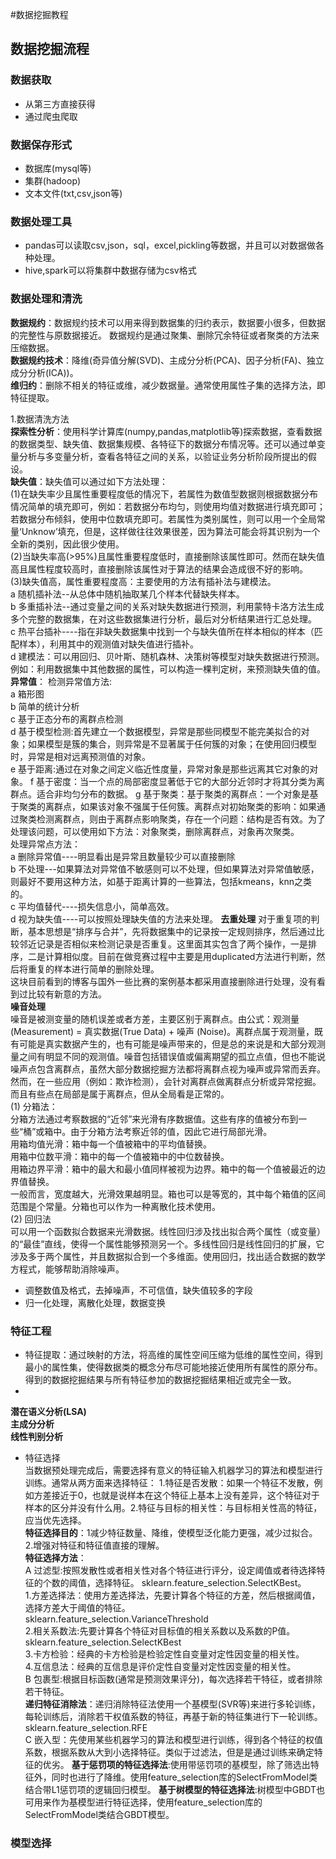 #数据挖掘教程
## 数据挖掘流程
### 数据获取
- 从第三方直接获得  
- 通过爬虫爬取  
### 数据保存形式  
- 数据库(mysql等)
- 集群(hadoop)
- 文本文件(txt,csv,json等)  
### 数据处理工具  
- pandas可以读取csv,json，sql，excel,pickling等数据，并且可以对数据做各种处理。
- hive,spark可以将集群中数据存储为csv格式
### 数据处理和清洗
**数据规约**：数据规约技术可以用来得到数据集的归约表示，数据要小很多，但数据的完整性与原数据接近。 数据规约是通过聚集、删除冗余特征或者聚类的方法来压缩数据。   
**数据规约技术**：降维(奇异值分解(SVD)、主成分分析(PCA)、因子分析(FA)、独立成分分析(ICA))。  
**维归约**：删除不相关的特征或维，减少数据量。通常使用属性子集的选择方法，即特征提取。
   
1.数据清洗方法  
**探索性分析**：使用科学计算库(numpy,pandas,matplotlib等)探索数据，查看数据的数据类型、缺失值、数据集规模、各特征下的数据分布情况等。还可以通过单变量分析与多变量分析，查看各特征之间的关系，以验证业务分析阶段所提出的假设。  
**缺失值**：缺失值可以通过如下方法处理：  
(1)在缺失率少且属性重要程度低的情况下，若属性为数值型数据则根据数据分布情况简单的填充即可，例如：若数据分布均匀，则使用均值对数据进行填充即可；若数据分布倾斜，使用中位数填充即可。若属性为类别属性，则可以用一个全局常量‘Unknow’填充，但是，这样做往往效果很差，因为算法可能会将其识别为一个全新的类别，因此很少使用。  
(2)当缺失率高(>95%)且属性重要程度低时，直接删除该属性即可。然而在缺失值高且属性程度较高时，直接删除该属性对于算法的结果会造成很不好的影响。  
(3)缺失值高，属性重要程度高：主要使用的方法有插补法与建模法。  
a 随机插补法--从总体中随机抽取某几个样本代替缺失样本。  
b 多重插补法--通过变量之间的关系对缺失数据进行预测，利用蒙特卡洛方法生成多个完整的数据集，在对这些数据集进行分析，最后对分析结果进行汇总处理。  
c 热平台插补----指在非缺失数据集中找到一个与缺失值所在样本相似的样本（匹配样本），利用其中的观测值对缺失值进行插补。  
d 建模法：可以用回归、贝叶斯、随机森林、决策树等模型对缺失数据进行预测。例如：利用数据集中其他数据的属性，可以构造一棵判定树，来预测缺失值的值。  
**异常值**：
检测异常值方法:  
a 箱形图  
b 简单的统计分析  
c 基于正态分布的离群点检测  
d 基于模型检测:首先建立一个数据模型，异常是那些同模型不能完美拟合的对象；如果模型是簇的集合，则异常是不显著属于任何簇的对象；在使用回归模型时，异常是相对远离预测值的对象。  
e 基于距离:通过在对象之间定义临近性度量，异常对象是那些远离其它对象的对象。
f 基于密度：当一个点的局部密度显著低于它的大部分近邻时才将其分类为离群点。适合非均匀分布的数据。
g 基于聚类：基于聚类的离群点：一个对象是基于聚类的离群点，如果该对象不强属于任何簇。离群点对初始聚类的影响：如果通过聚类检测离群点，则由于离群点影响聚类，存在一个问题：结构是否有效。为了处理该问题，可以使用如下方法：对象聚类，删除离群点，对象再次聚类。  
处理异常点方法：  
a 删除异常值----明显看出是异常且数量较少可以直接删除  
b 不处理---如果算法对异常值不敏感则可以不处理，但如果算法对异常值敏感，则最好不要用这种方法，如基于距离计算的一些算法，包括kmeans，knn之类的。  
c 平均值替代----损失信息小，简单高效。  
d 视为缺失值----可以按照处理缺失值的方法来处理。
**去重处理**
 对于重复项的判断，基本思想是“排序与合并”，先将数据集中的记录按一定规则排序，然后通过比较邻近记录是否相似来检测记录是否重复。这里面其实包含了两个操作，一是排序，二是计算相似度。目前在做竞赛过程中主要是用duplicated方法进行判断，然后将重复的样本进行简单的删除处理。  
这块目前看到的博客与国外一些比赛的案例基本都采用直接删除进行处理，没有看到过比较有新意的方法。  
**噪音处理**  
噪音是被测变量的随机误差或者方差，主要区别于离群点。由公式：观测量(Measurement) = 真实数据(True Data) + 噪声 (Noise)。离群点属于观测量，既有可能是真实数据产生的，也有可能是噪声带来的，但是总的来说是和大部分观测量之间有明显不同的观测值。噪音包括错误值或偏离期望的孤立点值，但也不能说噪声点包含离群点，虽然大部分数据挖掘方法都将离群点视为噪声或异常而丢弃。然而，在一些应用（例如：欺诈检测），会针对离群点做离群点分析或异常挖掘。而且有些点在局部是属于离群点，但从全局看是正常的。  
(1) 分箱法：  
分箱方法通过考察数据的“近邻”来光滑有序数据值。这些有序的值被分布到一些“桶”或箱中。由于分箱方法考察近邻的值，因此它进行局部光滑。  
用箱均值光滑：箱中每一个值被箱中的平均值替换。  
用箱中位数平滑：箱中的每一个值被箱中的中位数替换。  
用箱边界平滑：箱中的最大和最小值同样被视为边界。箱中的每一个值被最近的边界值替换。  
一般而言，宽度越大，光滑效果越明显。箱也可以是等宽的，其中每个箱值的区间范围是个常量。分箱也可以作为一种离散化技术使用。  
(2) 回归法  
可以用一个函数拟合数据来光滑数据。线性回归涉及找出拟合两个属性（或变量）的“最佳”直线，使得一个属性能够预测另一个。多线性回归是线性回归的扩展，它涉及多于两个属性，并且数据拟合到一个多维面。使用回归，找出适合数据的数学方程式，能够帮助消除噪声。  

- 调整数值及格式，去掉噪声，不可信值，缺失值较多的字段
- 归一化处理，离散化处理，数据变换
### 特征工程
- 特征提取：通过映射的方法，将高维的属性空间压缩为低维的属性空间，得到最小的属性集，使得数据类的概念分布尽可能地接近使用所有属性的原分布。得到的数据挖掘结果与所有特征参加的数据挖掘结果相近或完全一致。  
-   
**潜在语义分析(LSA)**  
**主成分分析**    
**线性判别分析**
- 特征选择  
 当数据预处理完成后，需要选择有意义的特征输入机器学习的算法和模型进行训练。通常从两方面来选择特征： 1.特征是否发散：如果一个特征不发散，例如方差接近于0，也就是说样本在这个特征上基本上没有差异，这个特征对于样本的区分并没有什么用。2.特征与目标的相关性：与目标相关性高的特征，应当优先选择。  
**特征选择目的**：1减少特征数量、降维，使模型泛化能力更强，减少过拟合。2.增强对特征和特征值直接的理解。   
**特征选择方法**：  
A 过滤型:按照发散性或者相关性对各个特征进行评分，设定阈值或者待选择特征的个数的阈值，选择特征。
sklearn.feature_selection.SelectKBest。  
1.方差选择法：使用方差选择法，先要计算各个特征的方差，然后根据阈值，选择方差大于阈值的特征。  
sklearn.feature_selection.VarianceThreshold   
2.相关系数法:先要计算各个特征对目标值的相关系数以及系数的P值。  
sklearn.feature_selection.SelectKBest  
3.卡方检验：经典的卡方检验是检验定性自变量对定性因变量的相关性。  
4.互信息法：经典的互信息是评价定性自变量对定性因变量的相关性。  
B 包裹型:根据目标函数(通常是预测效果评分)，每次选择若干特征，或者排除若干特征。  
**递归特征消除法**：递归消除特征法使用一个基模型(SVR等)来进行多轮训练，每轮训练后，消除若干权值系数的特征，再基于新的特征集进行下一轮训练。  
sklearn.feature_selection.RFE  
C 嵌入型：先使用某些机器学习的算法和模型进行训练，得到各个特征的权值系数，根据系数从大到小选择特征。类似于过滤法，但是是通过训练来确定特征的优劣。
**基于惩罚项的特征选择法**:使用带惩罚项的基模型，除了筛选出特征外，同时也进行了降维。使用feature_selection库的SelectFromModel类结合带L1惩罚项的逻辑回归模型。
**基于树模型的特征选择法**:树模型中GBDT也可用来作为基模型进行特征选择，使用feature_selection库的SelectFromModel类结合GBDT模型。
### 模型选择
###
